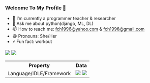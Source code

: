 ### Welcome To My Profile 👋

- 🔭 I’m currently a programmer teacher & researcher
- 💬 Ask me about python(django, ML, DL)
- 📫 How to reach me: fch1996@yahoo.com & fch1996@gmail.com 
- 😄 Pronouns: She/Her
- ⚡ Fun fact: workout
<img src="https://github-readme-stats.vercel.app/api/top-langs/?username=faatemehch&layout=compact">
<img src="https://github-readme-stats.vercel.app/api?username=faatemehch&show_icons=true&theme=radical">

<table>
  <tr>
    <th>Property</th>
    <th>Data</th>
  </tr>
  <tr>
    <td>
      Language/IDLE/Framework
    </td>
    <td>
    <img src="https://camo.githubusercontent.com/4b30b4c40d84c6fe0a2f12d9d710873a534bda8237bfd2a7fdb6794ab18c4ae9/68747470733a2f2f696d672e736869656c64732e696f2f62616467652f2d507974686f6e2d3337373641423f7374796c653d666c6174266c6f676f3d507974686f6e266c6f676f436f6c6f723d7768697465"> 
      <img src="https://camo.githubusercontent.com/077275120598988276e62391fb8f0ee7a7424519c0529a7147474e33ab68f572/68747470733a2f2f696d672e736869656c64732e696f2f62616467652f2d446a616e676f2d3337373641423f7374796c653d666c6174266c6f676f3d446a616e676f266c6f676f436f6c6f723d7768697465"> 
    </td>
  </tr>
</table>



